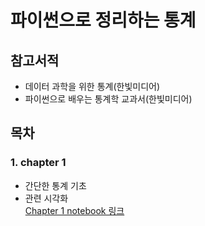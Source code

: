 # 파이썬으로 정리하는 통계  
## 참고서적  
- 데이터 과학을 위한 통계(한빛미디어)  
- 파이썬으로 배우는 통계학 교과서(한빛미디어)  
## 목차  
### 1. chapter 1  
- 간단한 통계 기초  
- 관련 시각화  
[Chapter 1 notebook 링크](https://github.com/gimys/python_statistics/blob/master/chapter1.ipynb)  
